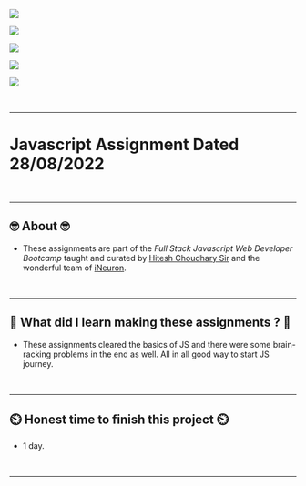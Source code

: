 
![](https://img.shields.io/badge/JS%20Assignments%20-28/08/2022%20-brightgreen)

![](https://img.shields.io/badge/Tech%20Stack-JavaScript%20-blue)

![](https://img.shields.io/badge/Special%20Thanks-Hitesh%20Choudhary%20%7C%20iNeuron-orange)

![](https://img.shields.io/badge/Project%20Owner-Manik%20Dixit-lightgrey)

![](https://img.shields.io/badge/Motto-%E2%80%9CAny%20fool%20can%20write%20code%20that%20a%20computer%20can%20understand.%20Good%20programmers%20write%20code%20that%20humans%20can%20understand.%E2%80%9D%20%E2%80%93%20Martin%20Fowler-red)

&nbsp;
***

# **Javascript Assignment Dated 28/08/2022**

&nbsp;
***
## **🤓 About 🤓**

- These assignments are part of the *Full Stack Javascript Web Developer Bootcamp* taught and curated by [Hitesh Choudhary Sir](https://www.instagram.com/hiteshchoudharyofficial) and the wonderful team of [iNeuron](https://ineuron.ai/).


&nbsp;
***
## **🤔 What did I learn making these assignments ? 🤔**

- These assignments cleared the basics of JS and there were some brain-racking problems in the end as well. All in all good way to start JS journey.

&nbsp;
***
## **⏲️ Honest time to finish this project ⏲️**

- 1 day. 

&nbsp;
***
